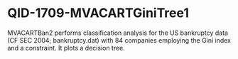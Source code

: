# QID-1709-MVACARTGiniTree1
MVACARTBan2 performs classification analysis for the US bankruptcy data (CF SEC 2004; bankruptcy.dat) with 84 companies employing the Gini index and a constraint. It plots a decision tree.
